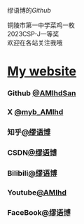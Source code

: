 缪语博的$Github$

铜陵市第一中学菜鸡一枚 \
2023CSP-J一等奖 \
欢迎在各站关注我哦

# [My website](https://amlhdsan.github.io/)


### Github [@AMlhdSan](https://github.com/AMlhdSan)
### X [@myb_AMlhd](https://x.com/myb_AMlhd) 
### 知乎[@缪语博](https://www.zhihu.com/people/50-15-97-52-51)
### CSDN[@缪语博](https://blog.csdn.net/MYB20091111)
### Bilibili[@缪语博](https://space.bilibili.com/1197495893)
### Youtube[@AMlhd](https://www.youtube.com/@AMlhd)
### FaceBook[@缪语博](https://www.facebook.com/profile.php?id=61562893754177)
